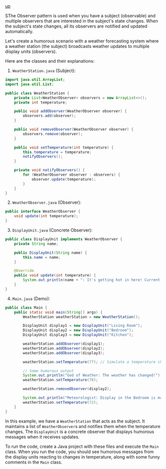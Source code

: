 [up](../README.md)

SThe Observer pattern is used when you have a subject (observable) and multiple observers that are interested in the subject's state changes. When the subject's state changes, all its observers are notified and updated automatically.

Let's create a humorous scenario with a weather forecasting system where a weather station (the subject) broadcasts weather updates to multiple display units (observers).

Here are the classes and their explanations:

1. `WeatherStation.java` (Subject):
```java
import java.util.ArrayList;
import java.util.List;

public class WeatherStation {
    private List<WeatherObserver> observers = new ArrayList<>();
    private int temperature;

    public void addObserver(WeatherObserver observer) {
        observers.add(observer);
    }

    public void removeObserver(WeatherObserver observer) {
        observers.remove(observer);
    }

    public void setTemperature(int temperature) {
        this.temperature = temperature;
        notifyObservers();
    }

    private void notifyObservers() {
        for (WeatherObserver observer : observers) {
            observer.update(temperature);
        }
    }
}
```

2. `WeatherObserver.java` (Observer):
```java
public interface WeatherObserver {
    void update(int temperature);
}
```

3. `DisplayUnit.java` (Concrete Observer):
```java
public class DisplayUnit implements WeatherObserver {
    private String name;

    public DisplayUnit(String name) {
        this.name = name;
    }

    @Override
    public void update(int temperature) {
        System.out.println(name + ": It's getting hot in here! Current temperature: " + temperature + "°F");
    }
}
```

4. `Main.java` (Demo):
```java
public class Main {
    public static void main(String[] args) {
        WeatherStation weatherStation = new WeatherStation();

        DisplayUnit display1 = new DisplayUnit("Living Room");
        DisplayUnit display2 = new DisplayUnit("Bedroom");
        DisplayUnit display3 = new DisplayUnit("Kitchen");

        weatherStation.addObserver(display1);
        weatherStation.addObserver(display2);
        weatherStation.addObserver(display3);

        weatherStation.setTemperature(77); // Simulate a temperature change

        // Some humorous output
        System.out.println("God of Weather: The weather has changed!");
        weatherStation.setTemperature(78);

        weatherStation.removeObserver(display2);

        System.out.println("Meteorologist: Display in the Bedroom is malfunctioning!");
        weatherStation.setTemperature(72);
    }
}
```

In this example, we have a `WeatherStation` that acts as the subject. It maintains a list of `WeatherObserver`s and notifies them when the temperature changes. The `DisplayUnit` is a concrete observer that displays humorous messages when it receives updates.

To run the code, create a Java project with these files and execute the `Main` class. When you run the code, you should see humorous messages from the display units reacting to changes in temperature, along with some funny comments in the `Main` class.
